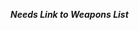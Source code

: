<!-- TITLE: Weapons List -->
<!-- SUBTITLE: A quick summary of Weapons List -->

***Needs Link to Weapons List***